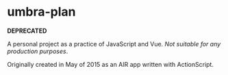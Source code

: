# umbra-plan

**DEPRECATED**

A personal project as a practice of JavaScript and Vue. *Not suitable for any production purposes*.

Originally created in May of 2015 as an AIR app written with ActionScript.